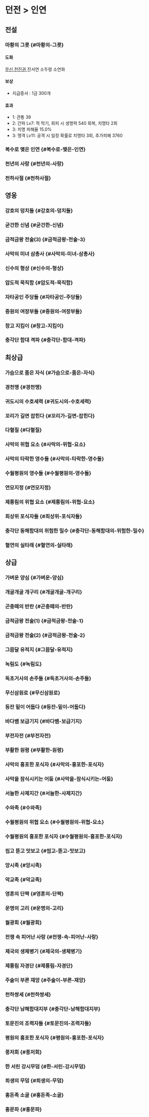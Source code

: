 # 던전 > 인연

## <span text-legendary>전설</span>

### <span text-legendary>마황의 그릇</span> {#마황의-그릇}

#### 도화
<div grid auto-flow-col text-center>
  <a href="./도화#무신-천진권" text-legendary>
    무신 천진권
  </a>
  <span text-legendary>
  진서연
  </span>
  <span text-heroic>
  소두령 소연화
  </span>
</div>

#### 보상
- 지급증서 : 1금 300개

#### 효과
- 1: 관통 39
- 2: 간파 Lv7: 적 막기, 회피 시 생명력 540 회복, 치명타 2회
- 3: 치명 피해율 15.0%
- 3: 맹격 Lv11: 공격 시 일정 확률로 치명타 3회, 추가피해 3760

### <span text-legendary>복수로 맺은 인연</span> {#복수로-맺은-인연}
### <span text-legendary>천년의 사랑</span> {#천년의-사랑}
### <span text-legendary>천하사절</span> {#천하사절}

## <span text-heroic>영웅</span>

### <span text-heroic>강호의 덩치들</span> {#강호의-덩치들}
### <span text-heroic>굳건한 신념</span> {#굳건한-신념}
### <span text-heroic>금적금왕 전술(3)</span> {#금적금왕-전술-3}
### <span text-heroic>사막의 미녀 삼총사</span> {#사막의-미녀-삼총사}
### <span text-heroic>신수의 형상</span> {#신수의-형상}
### <span text-heroic>압도적 묵직함</span> {#압도적-묵직함}
### <span text-heroic>자타공인 주당들</span> {#자타공인-주당들}
### <span text-heroic>중원의 여장부들</span> {#중원의-여장부들}
### <span text-heroic>창고 지킴이</span> {#창고-지킴이}
### <span text-heroic>충각단 함대 격파</span> {#충각단-함대-격파}

## <span text-perfect>최상급</span>

### <span text-perfect>가슴으로 품은 자식</span> {#가슴으로-품은-자식}
### <span text-perfect>경천맹</span> {#경천맹}
### <span text-perfect>귀도시의 수호세력</span> {#귀도시의-수호세력}
### <span text-perfect>꼬리가 길면 잡힌다</span> {#꼬리가-길면-잡힌다}
### <span text-perfect>다혈질</span> {#다혈질}
### <span text-perfect>사막의 위협 요소</span> {#사막의-위협-요소}
### <span text-perfect>사막의 타락한 영수들</span> {#사막의-타락한-영수들}
### <span text-perfect>수월평원의 영수들</span> {#수월평원의-영수들}
### <span text-perfect>연모지정</span> {#연모지정}
### <span text-perfect>제룡림의 위협 요소</span> {#제룡림의-위협-요소}
### <span text-perfect>최상위 포식자들</span> {#최상위-포식자들}
### <span text-perfect>충각단 동해함대의 위험한 밀수</span> {#충각단-동해함대의-위험한-밀수}
### <span text-perfect>혈연의 실타래</span> {#혈연의-실타래}

## <span text-flawless>상급</span>

### <span text-flawless>가벼운 양심</span> {#가벼운-양심}
### <span text-flawless>개굴개굴 개구리</span> {#개굴개굴-개구리}
### <span text-flawless>곤충떼의 반란</span> {#곤충떼의-반란}
### <span text-flawless>금적금왕 전술(1)</span> {#금적금왕-전술-1}
### <span text-flawless>금적금왕 전술(2)</span> {#금적금왕-전술-2}
### <span text-flawless>그믐달 유적지</span> {#그믐달-유적지}
### <span text-flawless>녹림도</span> {#녹림도}
### <span text-flawless>독초거사의 손주들</span> {#독초거사의-손주들}
### <span text-flawless>무신삼원로</span> {#무신삼원로}
### <span text-flawless>등잔 밑이 어둡다</span> {#등잔-밑이-어둡다}
### <span text-flawless>바다뱀 보급기지</span> {#바다뱀-보급기지}
### <span text-flawless>부전자전</span> {#부전자전}
### <span text-flawless>부활한 원령</span> {#부활한-원령}
### <span text-flawless>사막의 흉포한 포식자</span> {#사막의-흉포한-포식자}
### <span text-flawless>사막을 잠식시키는 어둠</span> {#사막을-잠식시키는-어둠}
### <span text-flawless>서늘한 사제지간</span> {#서늘한-사제지간}
### <span text-flawless>수와족</span> {#수와족}
### <span text-flawless>수월평원의 위협 요소</span> {#수월평원의-위협-요소}
### <span text-flawless>수월평원의 흉포한 포식자</span> {#수월평원의-흉포한-포식자}
### <span text-flawless>씹고 뜯고 맛보고</span> {#씹고-뜯고-맛보고}
### <span text-flawless>앙시족</span> {#앙시족}
### <span text-flawless>악교족</span> {#악교족}
### <span text-flawless>영혼의 단짝</span> {#영혼의-단짝}
### <span text-flawless>운명의 고리</span> {#운명의-고리}
### <span text-flawless>월광회</span> {#월광회}
### <span text-flawless>전쟁 속 피어난 사랑</span> {#전쟁-속-피어난-사랑}
### <span text-flawless>제국의 생체병기</span> {#제국의-생체병기}
### <span text-flawless>제룡림 자경단</span> {#제룡림-자경단}
### <span text-flawless>주술이 부른 재앙</span> {#주술이-부른-재앙}
### <span text-flawless>천하쌍세</span> {#천하쌍세}
### <span text-flawless>충각단 남해함대지부</span> {#충각단-남해함대지부}
### <span text-flawless>토문진의 조력자들</span> {#토문진의-조력자들}
### <span text-flawless>평원의 흉포한 포식자</span> {#평원의-흉포한-포식자}
### <span text-flawless>풍저회</span> {#풍저회}
### <span text-flawless>한 서린 강시무덤</span> {#한-서린-강시무덤}
### <span text-flawless>희생의 무덤</span> {#희생의-무덤}
### <span text-flawless>홍돈족 소굴</span> {#홍돈족-소굴}
### <span text-flawless>홍문파</span> {#홍문파}
